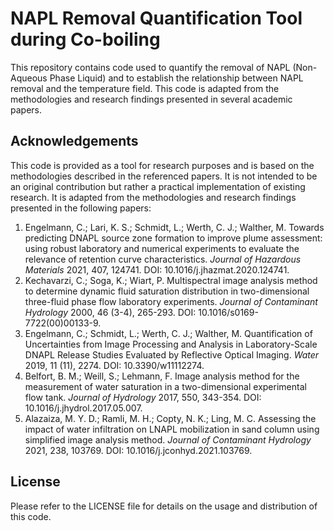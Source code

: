 # NAPL Removal Quantification Tool during Co-boiling

This repository contains code used to quantify the removal of NAPL (Non-Aqueous Phase Liquid) and to establish the relationship between NAPL removal and the temperature field. This code is adapted from the methodologies and research findings presented in several academic papers.

## Acknowledgements

This code is provided as a tool for research purposes and is based on the methodologies described in the referenced papers. 
It is not intended to be an original contribution but rather a practical implementation of existing research.
It is adapted from the methodologies and research findings presented in the following papers:

1. Engelmann, C.; Lari, K. S.; Schmidt, L.; Werth, C. J.; Walther, M. Towards predicting DNAPL source zone formation to improve plume assessment: using robust laboratory and numerical experiments to evaluate the relevance of retention curve characteristics. *Journal of Hazardous Materials* 2021, 407, 124741. DOI: 10.1016/j.jhazmat.2020.124741.
2. Kechavarzi, C.; Soga, K.; Wiart, P. Multispectral image analysis method to determine dynamic fluid saturation distribution in two-dimensional three-fluid phase flow laboratory experiments. *Journal of Contaminant Hydrology* 2000, 46 (3-4), 265-293. DOI: 10.1016/s0169-7722(00)00133-9.
3. Engelmann, C.; Schmidt, L.; Werth, C. J.; Walther, M. Quantification of Uncertainties from Image Processing and Analysis in Laboratory-Scale DNAPL Release Studies Evaluated by Reflective Optical Imaging. *Water* 2019, 11 (11), 2274. DOI: 10.3390/w11112274.
4. Belfort, B. M.; Weill, S.; Lehmann, F. Image analysis method for the measurement of water saturation in a two-dimensional experimental flow tank. *Journal of Hydrology* 2017, 550, 343-354. DOI: 10.1016/j.jhydrol.2017.05.007.
5. Alazaiza, M. Y. D.; Ramli, M. H.; Copty, N. K.; Ling, M. C. Assessing the impact of water infiltration on LNAPL mobilization in sand column using simplified image analysis method. *Journal of Contaminant Hydrology* 2021, 238, 103769. DOI: 10.1016/j.jconhyd.2021.103769.

## License

Please refer to the LICENSE file for details on the usage and distribution of this code.


